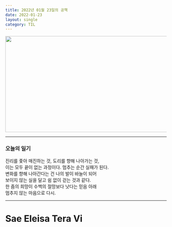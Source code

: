 ```yaml
---
title: 2022년 01월 23일의 공책
date: 2022-01-23
layout: single
category: TIL
---
```


<center><img src="https://media.vlpt.us/images/do66i/post/5d8cdf50-df2b-43df-b30a-425b8ae5f110/%E1%84%83%E1%85%A1%E1%86%AB%E1%84%87%E1%85%B5%E1%84%8D%E1%85%A1%E1%86%AF2.gif" width="650" height="300" /></center>

---

### 오늘의 일기

진리를 좇아 매진하는 것, 도리를 향해 나아가는 것, <br>
이는 모두 끝이 없는 과정이다. 멈추는 순간 실패가 된다. <br>
변화를 향해 나아간다는 건 나의 발이 바늘이 되어<br>
보이지 않는 실을 달고 쉼 없이 걷는 것과 같다. <br>
한 줌의 희망이 수백의 절망보다 낫다는 믿음 아래<br>
멈추지 않는 마음으로 다시.<br>

---

# Sae Eleisa Tera Vi
